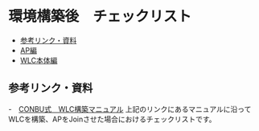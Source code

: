 環境構築後　チェックリスト
====

- [参考リンク・資料](#reference)
- [AP編](#AP1)
- [WLC本体編](#WLCMain)

## <a name="reference"> 参考リンク・資料 </a>

-　[CONBU式　WLC構築マニュアル](https://github.com/conbu/vwlc-manual/commit/a79e6b9764f3990da14409ddb2758eedd6250804)
上記のリンクにあるマニュアルに沿ってWLCを構築、APをJoinさせた場合におけるチェックリストです。
